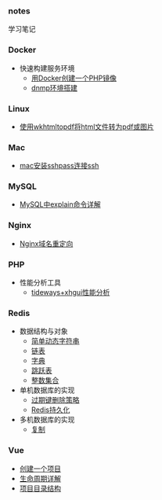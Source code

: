 ### notes

学习笔记



### Docker

- 快速构建服务环境
  - [用Docker创建一个PHP镜像](./Docker/快速构建服务环境/用Docker创建一个PHP镜像.md)
  - [dnmp环境搭建](./Docker/快速构建服务环境/dnmp环境搭建.md)



### Linux

- [使用wkhtmltopdf将html文件转为pdf或图片](./Linux/使用wkhtmltopdf将html转为pdf或图片.md)



### Mac

- [mac安装sshpass连接ssh](./Mac/mac安装sshpass连接ssh.md)



### MySQL

- [MySQL中explain命令详解](./MySQL/MySQL中explain命令详解.md)



### Nginx

- [Nginx域名重定向](./Nginx/nginx域名重定向.md)



### PHP

- 性能分析工具
  - [tideways+xhgui性能分析](./PHP/性能分析工具/readme.md)



### Redis

- 数据结构与对象
  - [简单动态字符串](./Redis/数据结构与对象/简单动态字符串.md)
  - [链表](./Redis/数据结构与对象/链表.md)
  - [字典](./Redis/数据结构与对象/字典.md)
  - [跳跃表](./Redis/数据结构与对象/跳跃表.md)
  - [整数集合](./Redis/数据结构与对象/整数集合.md)
- 单机数据库的实现
  - [过期键删除策略](./Redis/单机数据库的实现/过期键删除策略.md)
  - [Redis持久化](./Redis/单机数据库的实现/Redis持久化.md)
- 多机数据库的实现
  - [复制](./Redis/多机数据库的实现/复制.md)



### Vue

- [创建一个项目](./Vue/创建一个项目.md)
- [生命周期详解](./Vue/生命周期详解.md)
- [项目目录结构](./Vue/项目目录结构.md)